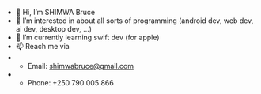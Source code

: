 - 👋 Hi, I’m SHIMWA Bruce
- 👀 I’m interested in about all sorts of programming (android dev, web dev, ai dev, desktop dev, ...)
- 🌱 I’m currently learning swift dev (for apple)
- 📫 Reach me via
- - Email: shimwabruce@gmail.com
- - Phone: +250 790 005 866
<!-- - 💞️ I’m looking to collaborate on ... -->
<!---
shimwabruce/shimwabruce is a ✨ special ✨ repository because its `README.md` (this file) appears on your GitHub profile.
You can click the Preview link to take a look at your changes.
--->
